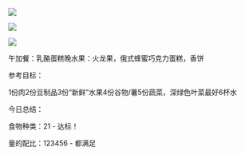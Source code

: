 
![](https://mmbiz.qlogo.cn/mmbiz_jpg/uDI3FLln00bGUbTQZQiawm7v1mVRLDKbdX4WdXqW9d5gALpiaSFyTPV3RiaTgMaCicNrnMJ5ibItjytLstP9jbE4SoQ/0?wx_fmt=jpeg)

![](https://mmbiz.qlogo.cn/mmbiz_jpg/uDI3FLln00bGUbTQZQiawm7v1mVRLDKbdmQzqhIIdickhh0A1PL4BxufbH2XVYHdPJDsoiatKxme6A4C5xHLAQBoA/0?wx_fmt=jpeg)

![](https://mmbiz.qlogo.cn/mmbiz_jpg/uDI3FLln00bGUbTQZQiawm7v1mVRLDKbdXkibj5F1QbD1Aia4Jdxn4ZKiamUkQDx1SjO24rUnXf3icIbg6PibBsn5YFA/0?wx_fmt=jpeg)


午加餐：乳酪蛋糕晚水果：火龙果，俄式蜂蜜巧克力蛋糕，香饼

参考目标：

1份肉2份豆制品3份“新鲜”水果4份谷物/薯5份蔬菜，深绿色叶菜最好6杯水

今日总结：

食物种类：21 - 达标！

量的配比：123456 - 都满足
